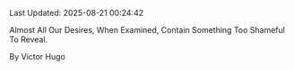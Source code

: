 Last Updated: 2025-08-21 00:24:42

Almost All Our Desires, When Examined, Contain Something Too Shameful To Reveal.

By Victor Hugo